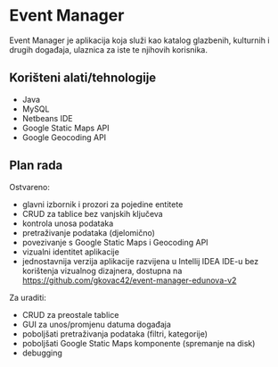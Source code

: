# Event Manager

Event Manager je aplikacija koja služi kao katalog glazbenih, kulturnih i drugih događaja, ulaznica za iste te njihovih korisnika.

## Korišteni alati/tehnologije

* Java
* MySQL
* Netbeans IDE
* Google Static Maps API
* Google Geocoding API

## Plan rada

Ostvareno:

* glavni izbornik i prozori za pojedine entitete
* CRUD za tablice bez vanjskih ključeva
* kontrola unosa podataka
* pretraživanje podataka (djelomično)
* povezivanje s Google Static Maps i Geocoding API
* vizualni identitet aplikacije
* jednostavnija verzija aplikacije razvijena u Intellij IDEA IDE-u bez korištenja vizualnog dizajnera, dostupna na https://github.com/gkovac42/event-manager-edunova-v2

Za uraditi:

* CRUD za preostale tablice
* GUI za unos/promjenu datuma događaja
* poboljšati pretraživanja podataka (filtri, kategorije)
* poboljšati Google Static Maps komponente (spremanje na disk)
* debugging

